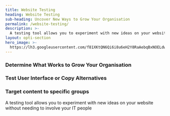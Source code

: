 ```yaml
---
title: Website Testing
heading: Website Testing
sub-heading: Uncover New Ways to Grow Your Organisation
permalink: /website-testing/
description: >-
  A testing tool allows you to experiment with new ideas on your website without needing to involve your IT people
layout: opti-section
hero_image: >-
  https://lh3.googleusercontent.com/f81XKtQN6Qi6i8u6eH2Y8RaAebqBxNOELdwRmq1B7LWbT4SNnGPUXtKJDP-Ktrk7ORoUCon6zpIMThfYLz0=w1200-h500-c-rj-e30#.jpg
---
```


### Determine What Works to Grow Your Organisation

### Test User Interface or Copy Alternatives

### Target content to specific groups

A testing tool allows you to experiment with new ideas on your website without needing to involve your IT people